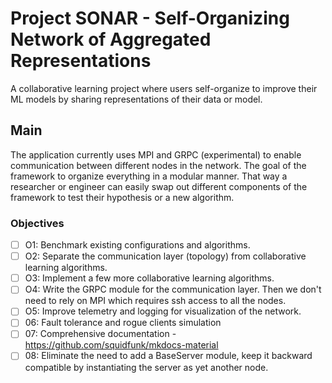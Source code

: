 # Project SONAR - Self-Organizing Network of Aggregated Representations
A collaborative learning project where users self-organize to improve their ML models by sharing representations of their data or model.

## Main
The application currently uses MPI and GRPC (experimental) to enable communication between different nodes in the network. The goal of the framework to organize everything in a modular manner. That way a researcher or engineer can easily swap out different components of the framework to test their hypothesis or a new algorithm.

### Objectives
- [ ] O1: Benchmark existing configurations and algorithms.
- [ ] O2: Separate the communication layer (topology) from collaborative learning algorithms.
- [ ] O3: Implement a few more collaborative learning algorithms.
- [ ] O4: Write the GRPC module for the communication layer. Then we don't need to rely on MPI which requires ssh access to all the nodes.
- [ ] O5: Improve telemetry and logging for visualization of the network.
- [ ] 06: Fault tolerance and rogue clients simulation
- [ ] 07: Comprehensive documentation - https://github.com/squidfunk/mkdocs-material
- [ ] 08: Eliminate the need to add a BaseServer module, keep it backward compatible by instantiating the server as yet another node.
